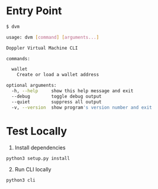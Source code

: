 # Entry Point

``` bash
$ dvm

usage: dvm [command] [arguments...]

Doppler Virtual Machine CLI

commands:

  wallet
    Create or load a wallet address

optional arguments:
  -h, --help     show this help message and exit
  --debug        toggle debug output
  --quiet        suppress all output
  -v, --version  show program's version number and exit
```


# Test Locally

1. Install dependencies

``` bash
python3 setup.py install
```

2. Run CLI locally

``` bash
python3 cli
```
